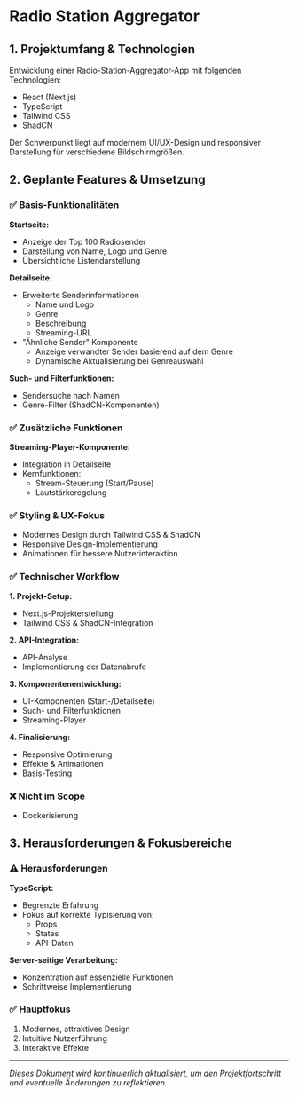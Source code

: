 # Radio Station Aggregator

## 1. Projektumfang & Technologien

Entwicklung einer Radio-Station-Aggregator-App mit folgenden Technologien:
- React (Next.js)
- TypeScript
- Tailwind CSS
- ShadCN

Der Schwerpunkt liegt auf modernem UI/UX-Design und responsiver Darstellung für verschiedene Bildschirmgrößen.

## 2. Geplante Features & Umsetzung

### ✅ Basis-Funktionalitäten

**Startseite:**
- Anzeige der Top 100 Radiosender
- Darstellung von Name, Logo und Genre
- Übersichtliche Listendarstellung

**Detailseite:**
- Erweiterte Senderinformationen
  - Name und Logo
  - Genre
  - Beschreibung
  - Streaming-URL
- "Ähnliche Sender" Komponente
  - Anzeige verwandter Sender basierend auf dem Genre
  - Dynamische Aktualisierung bei Genreauswahl

**Such- und Filterfunktionen:**
- Sendersuche nach Namen
- Genre-Filter (ShadCN-Komponenten)

### ✅ Zusätzliche Funktionen

**Streaming-Player-Komponente:**
- Integration in Detailseite
- Kernfunktionen:
  - Stream-Steuerung (Start/Pause)
  - Lautstärkeregelung

### ✅ Styling & UX-Fokus

- Modernes Design durch Tailwind CSS & ShadCN
- Responsive Design-Implementierung
- Animationen für bessere Nutzerinteraktion

### ✅ Technischer Workflow

**1. Projekt-Setup:**
- Next.js-Projekterstellung
- Tailwind CSS & ShadCN-Integration

**2. API-Integration:**
- API-Analyse
- Implementierung der Datenabrufe

**3. Komponentenentwicklung:**
- UI-Komponenten (Start-/Detailseite)
- Such- und Filterfunktionen
- Streaming-Player

**4. Finalisierung:**
- Responsive Optimierung
- Effekte & Animationen
- Basis-Testing

### ❌ Nicht im Scope

- Dockerisierung

## 3. Herausforderungen & Fokusbereiche

### ⚠️ Herausforderungen

**TypeScript:**
- Begrenzte Erfahrung
- Fokus auf korrekte Typisierung von:
  - Props
  - States
  - API-Daten

**Server-seitige Verarbeitung:**
- Konzentration auf essenzielle Funktionen
- Schrittweise Implementierung

### ✅ Hauptfokus

1. Modernes, attraktives Design
2. Intuitive Nutzerführung
3. Interaktive Effekte

---

*Dieses Dokument wird kontinuierlich aktualisiert, um den Projektfortschritt und eventuelle Änderungen zu reflektieren.*
